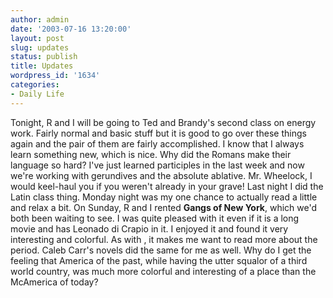 ```yaml
---
author: admin
date: '2003-07-16 13:20:00'
layout: post
slug: updates
status: publish
title: Updates
wordpress_id: '1634'
categories:
- Daily Life
---
```


Tonight, R and I will be going to Ted and Brandy's second class on
energy work. Fairly normal and basic stuff but it is good to go over
these things again and the pair of them are fairly accomplished. I know
that I always learn something new, which is nice. Why did the Romans
make their language so hard? I've just learned participles in the last
week and now we're working with gerundives and the absolute ablative.
Mr. Wheelock, I would keel-haul you if you weren't already in your
grave! Last night I did the Latin class thing. Monday night was my one
chance to actually read a little and relax a bit. On Sunday, R and I
rented **Gangs of New York**, which we'd both been waiting to see. I was
quite pleased with it even if it is a long movie and has Leonado di
Crapio in it. I enjoyed it and found it very interesting and colorful.
As with , it makes me want to read more about the period. Caleb Carr's
novels did the same for me as well. Why do I get the feeling that
America of the past, while having the utter squalor of a third world
country, was much more colorful and interesting of a place than the
McAmerica of today?

